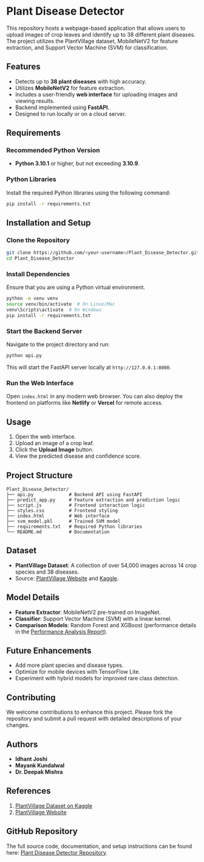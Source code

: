 # Plant Disease Detector

This repository hosts a webpage-based application that allows users to upload images of crop leaves and identify up to 38 different plant diseases. The project utilizes the PlantVillage dataset, MobileNetV2 for feature extraction, and Support Vector Machine (SVM) for classification.

## Features
- Detects up to **38 plant diseases** with high accuracy.
- Utilizes **MobileNetV2** for feature extraction.
- Includes a user-friendly **web interface** for uploading images and viewing results.
- Backend implemented using **FastAPI**.
- Designed to run locally or on a cloud server.

## Requirements

### Recommended Python Version
- **Python 3.10.1** or higher, but not exceeding **3.10.9**.

### Python Libraries
Install the required Python libraries using the following command:
```bash
pip install -r requirements.txt
```

## Installation and Setup

### Clone the Repository
```bash
git clone https://github.com/<your-username>/Plant_Disease_Detector.git
cd Plant_Disease_Detector
```

### Install Dependencies
Ensure that you are using a Python virtual environment.
```bash
python -m venv venv
source venv/bin/activate  # On Linux/Mac
venv\Scripts\activate  # On Windows
pip install -r requirements.txt
```

### Start the Backend Server
Navigate to the project directory and run:
```bash
python api.py
```
This will start the FastAPI server locally at `http://127.0.0.1:8000`.

### Run the Web Interface
Open `index.html` in any modern web browser. You can also deploy the frontend on platforms like **Netlify** or **Vercel** for remote access.

## Usage
1. Open the web interface.
2. Upload an image of a crop leaf.
3. Click the **Upload Image** button.
4. View the predicted disease and confidence score.

## Project Structure
```
Plant_Disease_Detector/
├── api.py             # Backend API using FastAPI
├── predict_app.py     # Feature extraction and prediction logic
├── script.js          # Frontend interaction logic
├── styles.css         # Frontend styling
├── index.html         # Web interface
├── svm_model.pkl      # Trained SVM model
├── requirements.txt   # Required Python libraries
└── README.md          # Documentation
```

## Dataset
- **PlantVillage Dataset**: A collection of over 54,000 images across 14 crop species and 38 diseases.
- Source: [PlantVillage Website](https://plantvillage.psu.edu/) and [Kaggle](https://www.kaggle.com/datasets/abdallahalidev/plantvillage-dataset).

## Model Details
- **Feature Extractor**: MobileNetV2 pre-trained on ImageNet.
- **Classifier**: Support Vector Machine (SVM) with a linear kernel.
- **Comparison Models**: Random Forest and XGBoost (performance details in the [Performance Analysis Report](link-to-report)).

## Future Enhancements
- Add more plant species and disease types.
- Optimize for mobile devices with TensorFlow Lite.
- Experiment with hybrid models for improved rare class detection.

## Contributing
We welcome contributions to enhance this project. Please fork the repository and submit a pull request with detailed descriptions of your changes.


## Authors
- **Idhant Joshi**  
- **Mayank Kundalwal**  
- **Dr. Deepak Mishra**

## References
1. [PlantVillage Dataset on Kaggle](https://www.kaggle.com/datasets/abdallahalidev/plantvillage-dataset)
2. [PlantVillage Website](https://plantvillage.psu.edu/)

## GitHub Repository
The full source code, documentation, and setup instructions can be found here: [Plant Disease Detector Repository](https://github.com/<your-username>/Plant_Disease_Detector).

